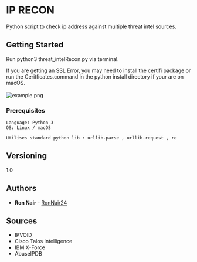 # IP RECON

Python script to check ip address against multiple threat intel sources.

## Getting Started

Run python3 threat_intelRecon.py via terminal.

If you are getting an SSL Error, you may need to install the certifi package or
run the Ceritficates.command in the python install directory if your are on
macOS.
\
\
![example png](img/example)

### Prerequisites


```
Language: Python 3
OS: Linux / macOS

Utilises standard python lib : urllib.parse , urllib.request , re

```

## Versioning

1.0

## Authors

* **Ron Nair** - [RonNair24](https://github.com/RonNair24)

## Sources

* IPVOID
* Cisco Talos Intelligence
* IBM X-Force
* AbuseIPDB
